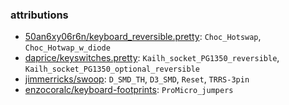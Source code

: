 ### attributions

* [50an6xy06r6n/keyboard\_reversible.pretty](https://github.com/50an6xy06r6n/keyboard_reversible.pretty): `Choc_Hotswap`, `Choc_Hotwap_w_diode`
* [daprice/keyswitches.pretty](https://github.com/daprice/keyswitches.pretty): `Kailh_socket_PG1350_reversible`, `Kailh_socket_PG1350_optional_reversible`
* [jimmerricks/swoop](https://github.com/jimmerricks/swoop/tree/main/libraries/swoop.pretty): `D_SMD_TH`, `D3_SMD`, `Reset`, `TRRS-3pin`
* [enzocoralc/keyboard-footprints](https://github.com/enzocoralc/keyboard-footprints): `ProMicro_jumpers`